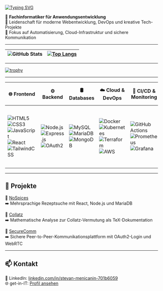 
[![Typing SVG](https://readme-typing-svg.herokuapp.com?size=24&color=F7C537&width=600&lines=Hallo,+ich+bin+Stevan!;Junior+Full-Stack+%26+DevOps+Engineer+🚀;Cloud+Automation+☁;Infrastructure+as+Code+🔧)](https://github.com/Clickybunty)

🔹 **Fachinformatiker für Anwendungsentwicklung**  
🔹 Leidenschaft für moderne Webentwicklung, DevOps und kreative Tech-Projekte  
🔹 Fokus auf Automatisierung, Cloud-Infrastruktur und sichere Kommunikation

---

| ![GitHub Stats](https://github-readme-stats.vercel.app/api?username=Clickybunty&show_icons=true&theme=transparent&border_color=ffffff) | [![Top Langs](https://github-readme-stats.vercel.app/api/top-langs/?username=Clickybunty&layout=compact&theme=transparent&border_color=ffffff)](https://github.com/Clickybunty/github-readme-stats) |
|--------------|--------------|

---

[![trophy](https://github-profile-trophy.vercel.app/?username=Clickybunty&theme=transparent)](https://github.com/ryo-ma/github-profile-trophy)

---

| 🌐 Frontend | ⚙️ Backend | 🛢️ Databases | ☁️ Cloud & DevOps | 🔄 CI/CD & Monitoring | 🔧 Tools | 🖥️ Operating Systems | 🔒 Networking & Security |
|---|---|---|---|---|---|---|---|
| ![HTML5](https://img.shields.io/badge/-HTML5-E34F26?style=flat&logo=html5&logoColor=white) <br> ![CSS3](https://img.shields.io/badge/-CSS3-1572B6?style=flat&logo=css3&logoColor=white) <br> ![JavaScript](https://img.shields.io/badge/-JavaScript-F7DF1E?style=flat&logo=javascript&logoColor=black) <br> ![React](https://img.shields.io/badge/-React-61DAFB?style=flat&logo=react&logoColor=black) <br> ![TailwindCSS](https://img.shields.io/badge/-TailwindCSS-38B2AC?style=flat&logo=tailwind-css&logoColor=white) | ![Node.js](https://img.shields.io/badge/-Node.js-339933?style=flat&logo=node.js&logoColor=white) <br> ![Express.js](https://img.shields.io/badge/-Express.js-000000?style=flat&logo=express&logoColor=white) <br> ![OAuth2](https://img.shields.io/badge/-OAuth2-282C34?style=flat&logo=oauth&logoColor=white) | ![MySQL](https://img.shields.io/badge/-MySQL-4479A1?style=flat&logo=mysql&logoColor=white) <br> ![MariaDB](https://img.shields.io/badge/-MariaDB-003545?style=flat&logo=mariadb&logoColor=white) <br> ![MongoDB](https://img.shields.io/badge/-MongoDB-47A248?style=flat&logo=mongodb&logoColor=white) | ![Docker](https://img.shields.io/badge/-Docker-2496ED?style=flat&logo=docker&logoColor=white) <br> ![Kubernetes](https://img.shields.io/badge/-Kubernetes-326CE5?style=flat&logo=kubernetes&logoColor=white) <br> ![Terraform](https://img.shields.io/badge/-Terraform-7B42BC?style=flat&logo=terraform&logoColor=white) <br> ![AWS](https://img.shields.io/badge/-AWS-232F3E?style=flat&logo=amazonaws&logoColor=white) | ![GitHub Actions](https://img.shields.io/badge/-GitHub%20Actions-2088FF?style=flat&logo=github-actions&logoColor=white) <br> ![Prometheus](https://img.shields.io/badge/-Prometheus-E6522C?style=flat&logo=prometheus&logoColor=white) <br> ![Grafana](https://img.shields.io/badge/-Grafana-F46800?style=flat&logo=grafana&logoColor=white) | ![Git](https://img.shields.io/badge/-Git-F05032?style=flat&logo=git&logoColor=white) <br> ![Bash](https://img.shields.io/badge/-Bash-4EAA25?style=flat&logo=gnu-bash&logoColor=white) <br> ![VS Code](https://img.shields.io/badge/-VS%20Code-007ACC?style=flat&logo=visual-studio-code&logoColor=white) <br> ![Figma](https://img.shields.io/badge/-Figma-F24E1E?style=flat&logo=figma&logoColor=white) <br> ![ESLint](https://img.shields.io/badge/-ESLint-4B32C3?style=flat&logo=eslint&logoColor=white) <br> ![Prettier](https://img.shields.io/badge/-Prettier-F7B93E?style=flat&logo=prettier&logoColor=black) | ![Linux](https://img.shields.io/badge/-Linux-FCC624?style=flat&logo=linux&logoColor=black) <br> ![WSL](https://img.shields.io/badge/-WSL-008080?style=flat) <br> ![Windows](https://img.shields.io/badge/-Windows-0078D6?style=flat&logo=windows&logoColor=white) | ![OAuth2](https://img.shields.io/badge/-OAuth2-3C3C3C?style=flat&logo=oauth&logoColor=white) <br> ![Nextcloud](https://img.shields.io/badge/-Nextcloud-0082C9?style=flat&logo=nextcloud&logoColor=white) |

---

## 📂 Projekte

🔹 [NoSpices](https://github.com/Clickybunty/nospices)  
➡️ Mehrsprachige Rezeptsuche mit React, Node.js und MariaDB

🔹 [Collatz](https://clickybunty.github.io/Collatz/)  
➡️ Mathematische Analyse zur Collatz-Vermutung als TeX-Dokumentation

🔹 [SecureComm](https://github.com/Clickybunty/SecureComm)  
➡️ Sichere Peer-to-Peer-Kommunikationsplattform mit OAuth2-Login und WebRTC

---

## 📫 Kontakt

💼 LinkedIn: [linkedin.com/in/stevan-menicanin-701b6059](https://www.linkedin.com/in/stevan-menicanin-701b6059/)  
🌐 get-in-IT: [Profil ansehen](https://www.get-in-it.de/profil/9StRWbKTpiAr3Wp88dC2XPXhu8abmedz)
